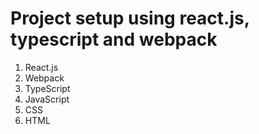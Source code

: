 # Project setup using react.js, typescript and webpack

1. React.js
2. Webpack
3. TypeScript
4. JavaScript
5. CSS
6. HTML
